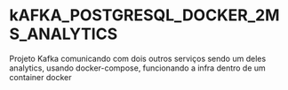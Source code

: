 # kAFKA_POSTGRESQL_DOCKER_2MS_ANALYTICS
Projeto Kafka comunicando com dois outros serviços sendo um deles analytics, usando docker-compose, funcionando a infra dentro de um container docker
